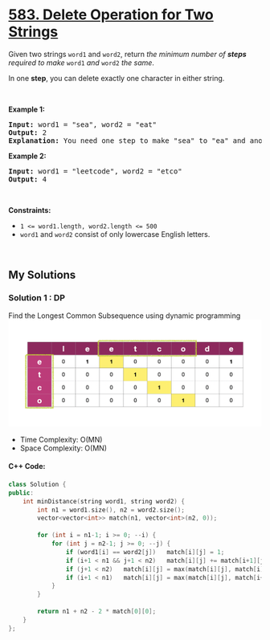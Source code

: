 # [583. Delete Operation for Two Strings](https://leetcode.com/problems/delete-operation-for-two-strings/)

<div><p>Given two strings <code>word1</code> and <code>word2</code>, return <em>the minimum number of <strong>steps</strong> required to make</em> <code>word1</code> <em>and</em> <code>word2</code> <em>the same</em>.</p>

<p>In one <strong>step</strong>, you can delete exactly one character in either string.</p>

<p>&nbsp;</p>
<p><strong>Example 1:</strong></p>

<pre><strong>Input:</strong> word1 = "sea", word2 = "eat"
<strong>Output:</strong> 2
<strong>Explanation:</strong> You need one step to make "sea" to "ea" and another step to make "eat" to "ea".
</pre>

<p><strong>Example 2:</strong></p>

<pre><strong>Input:</strong> word1 = "leetcode", word2 = "etco"
<strong>Output:</strong> 4
</pre>

<p>&nbsp;</p>
<p><strong>Constraints:</strong></p>

<ul>
	<li><code>1 &lt;= word1.length, word2.length &lt;= 500</code></li>
	<li><code>word1</code> and <code>word2</code> consist of only lowercase English letters.</li>
</ul>
</div>

<p>&nbsp;</p>

## My Solutions
### Solution 1 : DP
Find the Longest Common Subsequence using dynamic programming
![p0583_idea](./p0583_idea_LCS.png)
- Time Complexity: O(MN)
- Space Complexity: O(MN)
#### C++ Code: 
```cpp
class Solution {
public:
    int minDistance(string word1, string word2) {
        int n1 = word1.size(), n2 = word2.size();
        vector<vector<int>> match(n1, vector<int>(n2, 0));
        
        for (int i = n1-1; i >= 0; --i) {
            for (int j = n2-1; j >= 0; --j) {
                if (word1[i] == word2[j])   match[i][j] = 1;
                if (i+1 < n1 && j+1 < n2)   match[i][j] += match[i+1][j+1];
                if (j+1 < n2)   match[i][j] = max(match[i][j], match[i][j+1]);
                if (i+1 < n1)   match[i][j] = max(match[i][j], match[i+1][j]);
            }
        }
        
        return n1 + n2 - 2 * match[0][0];
    }
};
```
